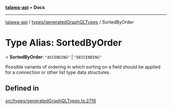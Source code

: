 [**talawa-api**](../../../README.md) • **Docs**

***

[talawa-api](../../../modules.md) / [types/generatedGraphQLTypes](../README.md) / SortedByOrder

# Type Alias: SortedByOrder

\> **SortedByOrder**: `"ASCENDING"` \| `"DESCENDING"`

Possible variants of ordering in which sorting on a field should be
applied for a connection or other list type data structures.

## Defined in

[src/types/generatedGraphQLTypes.ts:2716](https://github.com/PalisadoesFoundation/talawa-api/blob/60937520d7a29ccf883a9c6a7c2d186bae92a81b/src/types/generatedGraphQLTypes.ts#L2716)

